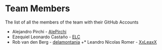 ﻿# Team Members
The list of all the members of the team with their GitHub Accounts
* Alejandro Pirchi - [AlePirchi](https://github.com/AlePirchi)
* Ezequiel Leonardo Castaño - [ELC](https://github.com/ELC)
* Rob van den Berg - [delamontania](https://github.com/delamontania)
+* Leandro Nicolas Romer - [XxLeaxX](https://github.com/XxLeaxX)
